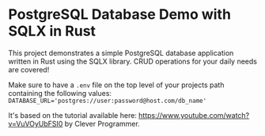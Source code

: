 # PostgreSQL Database Demo with SQLX in Rust

This project demonstrates a simple PostgreSQL database application written in Rust using the SQLX library. CRUD operations for your daily needs are covered!

Make sure to have a `.env` file on the top level of your projects path containing the following values:
`DATABASE_URL='postgres://user:password@host.com/db_name'`

It's based on the tutorial available here:
https://www.youtube.com/watch?v=VuVOyUbFSI0 by Clever Programmer.
